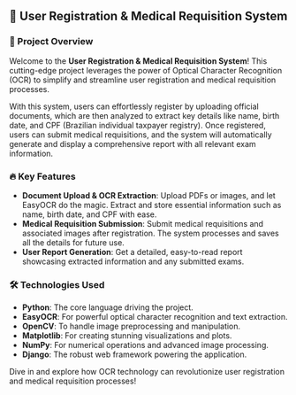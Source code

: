 ## 🚀 User Registration & Medical Requisition System

### 🌟 Project Overview

Welcome to the **User Registration & Medical Requisition System**! This cutting-edge project leverages the power of Optical Character Recognition (OCR) to simplify and streamline user registration and medical requisition processes. 

With this system, users can effortlessly register by uploading official documents, which are then analyzed to extract key details like name, birth date, and CPF (Brazilian individual taxpayer registry). Once registered, users can submit medical requisitions, and the system will automatically generate and display a comprehensive report with all relevant exam information.

### 🔥 Key Features

- **Document Upload & OCR Extraction**: Upload PDFs or images, and let EasyOCR do the magic. Extract and store essential information such as name, birth date, and CPF with ease.  
- **Medical Requisition Submission**: Submit medical requisitions and associated images after registration. The system processes and saves all the details for future use.  
- **User Report Generation**: Get a detailed, easy-to-read report showcasing extracted information and any submitted exams.

### 🛠️ Technologies Used

- **Python**: The core language driving the project.  
- **EasyOCR**: For powerful optical character recognition and text extraction.  
- **OpenCV**: To handle image preprocessing and manipulation.  
- **Matplotlib**: For creating stunning visualizations and plots.  
- **NumPy**: For numerical operations and advanced image processing.  
- **Django**: The robust web framework powering the application.

Dive in and explore how OCR technology can revolutionize user registration and medical requisition processes!
